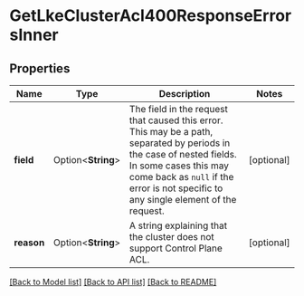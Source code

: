 # GetLkeClusterAcl400ResponseErrorsInner

## Properties

Name | Type | Description | Notes
------------ | ------------- | ------------- | -------------
**field** | Option<**String**> | The field in the request that caused this error. This may be a path, separated by periods in the case of nested fields. In some cases this may come back as `null` if the error is not specific to any single element of the request. | [optional]
**reason** | Option<**String**> | A string explaining that the cluster does not support Control Plane ACL. | [optional]

[[Back to Model list]](../README.md#documentation-for-models) [[Back to API list]](../README.md#documentation-for-api-endpoints) [[Back to README]](../README.md)


